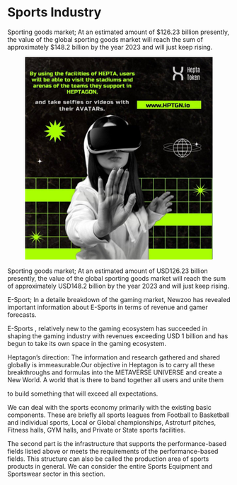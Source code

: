 # Sports Industry

Sporting  goods  market;  At  an  estimated  amount  of  $126.23 billion presently, the value of the global sporting goods market will reach the sum of approximately $148.2 billion by the year 2023 and will just keep rising.

<figure><img src="../.gitbook/assets/photo_2022-10-23_17-06-13.jpg" alt=""><figcaption></figcaption></figure>

Sporting goods market; At an estimated amount of  USD126.23  billion  presently,  the value  of  the  global  sporting   goods  market  will  reach  the  sum  of  approximately USD148.2 billion by the year 2023 and will just keep rising.

E-Sport;  In  a  detaile   breakdown  of  the   gaming  market,  Newzoo  has   revealed important information about E-Sports in terms of revenue and gamer forecasts.

E-Sports , relatively  new  to  the  gaming  ecosystem  has  succeeded in shaping the gaming industry with revenues exceeding USD 1 billion and has begun to take its own space in the gaming ecosystem.

Heptagon’s direction: The  information and  research  gathered  and shared globally is immeasurable.Our  objective  in  Heptagon  is  to  carry  all  these  breakthroughs and formulas  into  the  METAVERSE  UNIVERSE  and  create  a  New World. A world that is there to band together all users and unite them

to build something that will exceed all expectations.

We can deal with the sports economy primarily with the existing basic components. These are briefly all sports leagues from Football to Basketball and individual sports, Local or Global championships, Astroturf pitches, Fitness halls, GYM halls, and Private or State sports facilities.&#x20;

The second part is the infrastructure that supports the performance-based fields listed above or meets the requirements of the performance-based fields. This structure can also be called the production area of sports products in general. We can consider the entire Sports Equipment and Sportswear sector in this section.
